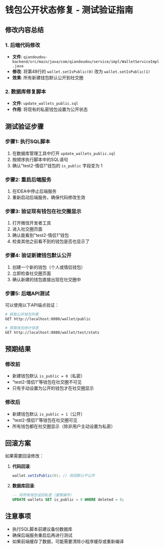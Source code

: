 # 钱包公开状态修复 - 测试验证指南

## 修改内容总结

### 1. 后端代码修改
- **文件**: `qiandoudou-backend/src/main/java/com/qiandoudou/service/impl/WalletServiceImpl.java`
- **修改**: 将第48行的 `wallet.setIsPublic(0)` 改为 `wallet.setIsPublic(1)`
- **效果**: 所有新建钱包默认公开到社交圈

### 2. 数据库修复脚本
- **文件**: `update_wallets_public.sql`
- **作用**: 将现有的私密钱包设置为公开状态

## 测试验证步骤

### 步骤1: 执行SQL脚本
1. 在数据库管理工具中打开 `update_wallets_public.sql`
2. 按顺序执行脚本中的SQL语句
3. 确认"test2-情侣1"钱包的 `is_public` 字段变为 1

### 步骤2: 重启后端服务
1. 在IDEA中停止后端服务
2. 重新启动后端服务，确保代码修改生效

### 步骤3: 验证现有钱包在社交圈显示
1. 打开微信开发者工具
2. 进入社交圈页面
3. 确认能看到"test2-情侣1"钱包
4. 检查其他之前看不到的钱包是否也显示了

### 步骤4: 验证新建钱包默认公开
1. 创建一个新的钱包（个人或情侣钱包）
2. 立即检查社交圈页面
3. 确认新建的钱包直接出现在社交圈中

### 步骤5: 后端API测试
可以使用以下API端点验证：

```bash
# 获取公开钱包列表
GET http://localhost:8080/wallet/public

# 获取钱包统计信息
GET http://localhost:8080/wallet/test/stats
```

## 预期结果

### 修改前
- 新建钱包默认 `is_public = 0`（私密）
- "test2-情侣1"等钱包在社交圈不可见
- 只有手动设置为公开的钱包才在社交圈显示

### 修改后
- 新建钱包默认 `is_public = 1`（公开）
- "test2-情侣1"等钱包在社交圈可见
- 所有钱包都在社交圈显示（除非用户主动设置为私密）

## 回滚方案
如果需要回滚修改：

1. **代码回滚**:
   ```java
   wallet.setIsPublic(0); // 改回默认不公开
   ```

2. **数据库回滚**:
   ```sql
   -- 将所有钱包设回私密（谨慎操作）
   UPDATE wallets SET is_public = 0 WHERE deleted = 0;
   ```

## 注意事项
- 执行SQL脚本前建议备份数据库
- 确保后端服务重启后再进行测试
- 如果前端缓存了数据，可能需要清除小程序缓存或重新编译
